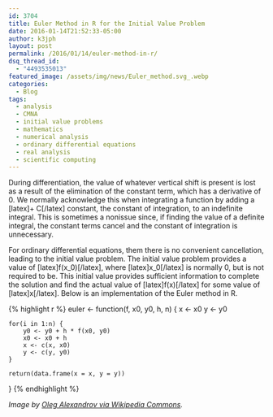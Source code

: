 ```yaml
---
id: 3704
title: Euler Method in R for the Initial Value Problem
date: 2016-01-14T21:52:33-05:00
author: k3jph
layout: post
permalink: /2016/01/14/euler-method-in-r/
dsq_thread_id:
  - "4493535013"
featured_image: /assets/img/news/Euler_method.svg_.webp
categories:
  - Blog
tags:
  - analysis
  - CMNA
  - initial value problems
  - mathematics
  - numerical analysis
  - ordinary differential equations
  - real analysis
  - scientific computing
---
```

During differentiation, the value of whatever vertical shift is present is lost as a result of the elimination of the constant term, which has a derivative of 0.  We normally acknowledge this when integrating a function by adding a [latex]+ C[/latex] constant, the constant of integration, to an indefinite integral.  This is sometimes a nonissue since, if finding the value of a definite integral, the constant terms cancel and the constant of integration is unnecessary.

For ordinary differential equations, them there is no convenient cancellation, leading to the initial value problem.  The initial value problem provides a value of [latex]f(x_0)[/latex], where [latex]x_0[/latex] is normally 0, but is not required to be.  This initial value provides sufficient information to complete the solution and find the actual value of [latex]f(x)[/latex] for some value of [latex]x[/latex].  Below is an implementation of the Euler method in R.

{% highlight r %}
euler <- function(f, x0, y0, h, n) {
    x <- x0
    y <- y0

    for(i in 1:n) {
        y0 <- y0 + h * f(x0, y0)
        x0 <- x0 + h
        x <- c(x, x0)
        y <- c(y, y0)
    }
    
    return(data.frame(x = x, y = y))
}
{% endhighlight %}

_Image by [Oleg Alexandrov via Wikipedia Commons](https://commons.wikimedia.org/wiki/File:Euler_method.svg)._
